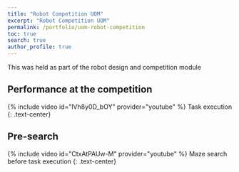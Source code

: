 ```yaml
---
title: "Robot Competition UOM"
excerpt: "Robot Competition UOM"
permalink: /portfolio/uom-robot-competition
toc: true
search: true
author_profile: true
---
```


This was held as part of the robot design and competition module

## Performance at the competition
{% include video id="lVh8y0D_bOY" provider="youtube" %}
Task execution
{: .text-center}

## Pre-search
{% include video id="CtxAtPAUw-M" provider="youtube" %}
Maze search before task execution
{: .text-center}
